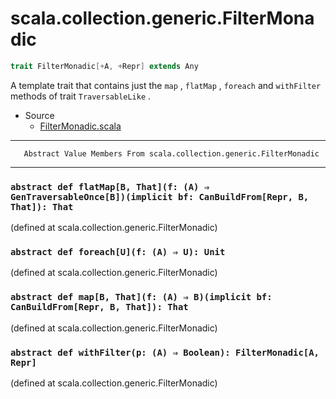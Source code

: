
#                    scala.collection.generic.FilterMonadic                    #

```scala
trait FilterMonadic[+A, +Repr] extends Any
```

A template trait that contains just the `map` , `flatMap` , `foreach` and
 `withFilter` methods of trait `TraversableLike` .

* Source
  * [FilterMonadic.scala](https://github.com/scala/scala/tree/6d09a1ba5f/src/library/scala/collection/generic/FilterMonadic.scala#L1)


--------------------------------------------------------------------------------
       Abstract Value Members From scala.collection.generic.FilterMonadic
--------------------------------------------------------------------------------


### `abstract def flatMap[B, That](f: (A) ⇒ GenTraversableOnce[B])(implicit bf: CanBuildFrom[Repr, B, That]): That` ###

(defined at scala.collection.generic.FilterMonadic)


### `abstract def foreach[U](f: (A) ⇒ U): Unit`                              ###

(defined at scala.collection.generic.FilterMonadic)


### `abstract def map[B, That](f: (A) ⇒ B)(implicit bf: CanBuildFrom[Repr, B, That]): That` ###

(defined at scala.collection.generic.FilterMonadic)


### `abstract def withFilter(p: (A) ⇒ Boolean): FilterMonadic[A, Repr]`      ###
(defined at scala.collection.generic.FilterMonadic)
